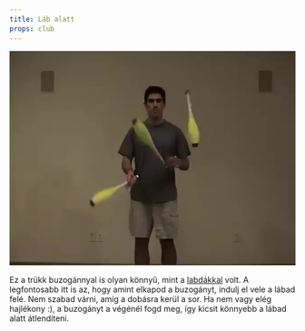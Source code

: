 ```yaml
---
title: Láb alatt
props: club
---
```


![Láb alatt](/site/videos/poster/clubunderleg.jpg)

Ez a trükk buzogánnyal is olyan könnyű, mint a [labdákkal](/site/hu/lab-alatt/README.md) volt. A legfontosabb itt is az, hogy amint elkapod a buzogányt, indulj el vele a lábad felé. Nem szabad várni, amíg a dobásra kerül a sor. Ha nem vagy elég hajlékony :), a buzogányt a végénél fogd meg, így kicsit könnyebb a lábad alatt átlendíteni.



